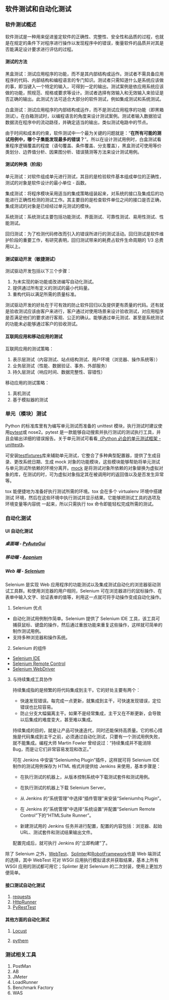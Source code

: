## 软件测试和自动化测试

### 软件测试概述

软件测试是一种用来促进鉴定软件的正确性、完整性、安全性和品质的过程，也就是在规定的条件下对程序进行操作以发现程序中的错误，衡量软件的品质并对其是否能满足设计要求进行评估的过程。

#### 测试的方法

黑盒测试：测试应用程序的功能，而不是其内部结构或运作。测试者不需具备应用程序的代码、内部结构和编程语言的专门知识。测试者只需知道什么是系统应该做的事，即当键入一个特定的输入，可得到一定的输出。测试案例是依应用系统应该做的功能，照规范、规格或要求等设计。测试者选择有效输入和无效输入来验证是否正确的输出。此测试方法可适合大部分的软件测试，例如集成测试和系统测试。

白盒测试：测试应用程序的内部结构或运作，而不是测试应用程序的功能（即黑箱测试）。在白箱测试时，以编程语言的角度来设计测试案例。测试者输入数据验证数据流在程序中的流动路径，并确定适当的输出，类似测试电路中的节点。

由于时间和成本的约束，软件测试中一个最为关键的问题就是：“**在所有可能的测试用例中，哪个子集能发现最多的错误？**”。所以在设计测试用例时，白盒测试看重程序逻辑覆盖的程度（语句覆盖、条件覆盖、分支覆盖），黑盒测试可使用等价类划分、边界值分析、因果图分析、错误猜测等方法来设计测试用例。

#### 测试的种类（阶段）

单元测试：对软件组成单元进行测试，其目的是检验软件基本组成单位的正确性，测试的对象是软件设计的最小单位 - 函数。

集成测试：将程序模块采用适当的集成策略组装起来，对系统的接口及集成后的功能进行正确性检测的测试工作。其主要目的是检查软件单位之间的接口是否正确，集成测试的对象是已经经过单元测试的模块。

系统测试：系统测试主要包括功能测试、界面测试、可靠性测试、易用性测试、性能测试。

回归测试：为了检测代码修改而引入的错误所进行的测试活动。回归测试是软件维护阶段的重要工作，有研究表明，回归测试带来的耗费占软件生命周期的 1/3 总费用以上。

#### 测试驱动开发（敏捷测试）

测试驱动开发包括以下三个步骤：

1. 为未实现的新功能或改进编写自动化测试。
2. 提供通过所有定义的测试的最小代码量。
3. 重构代码以满足所需的质量标准。

测试驱动开发的好处在于可有效的防止软件回归以及提供更有质量的代码。还有就是验收测试应该由客户来进行，客户通过对使用场景来设计验收测试，对应用程序是否满足他们的要求进行客观、公正的确认。能够通过单元测试、甚至是系统测试的功能未必能够通过客户的验收测试。

#### 互联网应用和移动应用的测试

互联网应用的测试策略：

1. 表示层测试（内容测试、站点结构测试、用户环境（浏览器、操作系统等））
2. 业务层测试（性能、数据验证、事务、外部服务）
3. 持久层测试（响应时间、数据完整性、容错性）

移动应用的测试策略：

1. 真机测试
2. 基于模拟器的测试

### 单元（模块）测试

Python 的标准库里有为编写单元测试而准备的 unittest 模块，执行测试时建议使用[pytest](https://docs.pytest.org/en/latest/)或 nose2。pytest 是一款能够自动搜索并执行测试的测试执行工具，并且会输出详细的错误报告。关于单元测试可看看[《Python 必会的单元测试框架 - unittest》](https://blog.csdn.net/huilan_same/article/details/52944782)。

可安装[testfixtures](https://pypi.org/project/testfixtures/)库来辅助单元测试，它整合了多种典型配置器，提供了生成目录、更改系统日期、生成 mock 对象的功能模块，这些模块能够帮助将单元测试与单元测试所依赖的环境分离开。[mock](https://pypi.org/project/mock/) 是将测试对象所依赖的对象替换为虚拟对象的库，在测试的时，可为虚拟对象指定其在被调用时的返回值以及是否发生异常等。

tox 能便捷地为准备好执行测试所需的环境。tox 会在多个 virtualenv 环境中搭建测试 环境，然后在这些环境中执行测试并显示结果。它能够把测试工具的选项及环境变量等内容统 一起来，所以只需执行 tox 命令即能轻松完成所需的测试。

### 自动化测试

#### UI 自动化测试

##### 桌面端 - [PyAutoGui](https://pyautogui.readthedocs.io/en/latest/)

##### 移动端 - [Appnium](http://appium.io/)

##### Web 端 - [Selenium](https://docs.seleniumhq.org/)

Selenium 是实现 Web 应用程序的功能测试以及集成测试自动化的浏览器驱动测试工具群。和使用浏览器的用户相同，Selenium 可在浏览器进行的鼠标操作、在表单中输入文字、验证表单的值等，利用这一点就可将手动操作变成自动化操作。

1. Selenium 优点

- 自动化测试用例制作简单。Selenium 提供了 Selenium IDE 工具，该工具可捕获鼠标、键盘的操作，然后通过重放功能来重复这些操作，这样就可简单的制作测试用例。
- 支持多种浏览器和操作系统。

2. Selenium 的组件

- [Selenium IDE](https://www.seleniumhq.org/projects/ide/)
- [Selenium Remote Control](https://www.seleniumhq.org/projects/remote-control/)
- [Selenium WebDriver](https://www.seleniumhq.org/projects/webdriver/)

3. 与持续集成工具协作

   持续集成指的是频繁的将代码集成到主干。它的好处主要有两个：

   - 快速发现错误。每完成一点更新，就集成到主干，可快速发现错误，定位错误也比较容易。
   - 防止分支大幅偏离主干。如果不是经常集成，主干又在不断更新，会导致以后集成的难度变大，甚至难以集成。

   持续集成的目的，就是让产品可快速迭代，同时还能保持高质量。它的核心措施是代码集成到主干之前，必须通过自动化测试，只要有一个测试用例失败，就不能集成。编程大师 Martin Fowler 曾经说过：“持续集成并不能消除 Bug，而是让它们非常容易发现和改正。”

   可在 Jenkins 中安装“Seleniumhq Plugin”插件，这样就可将 Selenium IDE 制作的测试用例保存为 HTML 格式并提供给 Jenkins 来使用，基本步骤是：

   - 在执行测试的机器上，从版本控制系统中下载测试套件和测试用例。

   - 在执行测试的机器上下载 Selenium Server。

   - 从 Jenkins 的“系统管理”中选择“插件管理”来安装“Seleniumhq Plugin”。

   - 在 Jenkins 的“系统管理”中选择“系统设置”并配置“Selenium Remote Control”下的“HTMLSuite Runner”。

   - 新建测试用的 Jenkins 任务并进行配置，配置的内容包括：浏览器、起始 URL、测试套件和测试结果输出文件。

   配置完成后，就可执行 Jenkins 的“立即构建”了。

除了 Selenium 之外，[WebTest](https://pypi.org/project/WebTest/)、[Splinter](https://splinter.readthedocs.io/en/latest/)和[RobotFramework](https://robotframework.org/)也是 Web 端测试的选择，其中 WebTest 可对 WSGI 应用执行模拟请求并获取结果，基本上所有 WSGI 应用的测试都可用它；Splinter 是对 Selenium 的二次封装，使用上更加方便简单。

#### 接口测试自动化测试

1. [requests](https://cn.python-requests.org/zh_CN/latest/)
2. [HttpRunner](https://docs.httprunner.org/)
3. [PyRestTest](https://github.com/svanoort/pyresttest)

#### 其他方面的自动化测试

1. [Locust](https://www.locust.io/)

2. [pythem](https://github.com/m4n3dw0lf/PytheM)

### 测试相关工具

1. PostMan
2. AB
3. JMeter
4. LoadRunner
5. Benchmark Factory
6. WAS
